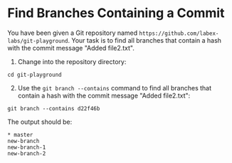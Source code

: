 # Find Branches Containing a Commit

You have been given a Git repository named `https://github.com/labex-labs/git-playground`. Your task is to find all branches that contain a hash with the commit message "Added file2.txt".

1. Change into the repository directory:

```shell
cd git-playground
```

2. Use the `git branch --contains` command to find all branches that contain a hash with the commit message "Added file2.txt":

```shell
git branch --contains d22f46b
```

The output should be:

```shell
* master
new-branch
new-branch-1
new-branch-2
```
